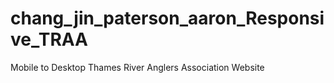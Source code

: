 # chang_jin_paterson_aaron_Responsive_TRAA
Mobile to Desktop Thames River Anglers Association Website
